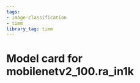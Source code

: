 ```yaml
---
tags:
- image-classification
- timm
library_tag: timm
---
```

# Model card for mobilenetv2_100.ra_in1k